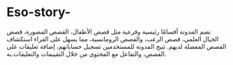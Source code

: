 # Eso-story-
تضم المدونة أقسامًا رئيسية وفرعية مثل قصص الأطفال، القصص المصورة، قصص الخيال العلمي، قصص الرعب، والقصص الرومانسية، مما يسهل على القراء استكشاف القصص المفضلة لديهم. تتيح المدونة للمستخدمين تسجيل حساباتهم، إضافة تعليقات على القصص، والتفاعل مع المحتوى من خلال التقييمات والتعليقات.بة.
